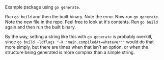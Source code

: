 Example package using `go generate`.

Run `go build` and then the built binary.  Note the error.  Now run
`go generate`.  Note the new file in the repo.  Feel free to look at it's
contents.  Run `go build` again and then run the built binary.

By the way, setting a string like this with `go generate` is probably overkill,
since `go build -ldflags "-X 'main.compiledAt=whatever'"` would do that more
simply, but there are times when that isn't an option, or when the structure
being generated is more complex than a simple string.
